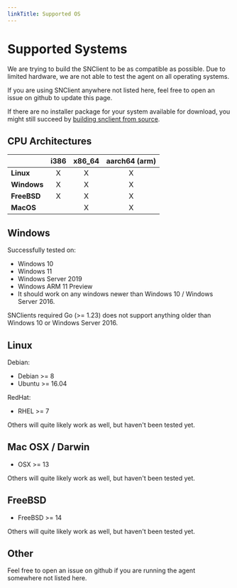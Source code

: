 ```yaml
---
linkTitle: Supported OS
---
```


# Supported Systems

We are trying to build the SNClient to be as compatible as possible. Due to
limited hardware, we are not able to test the agent on all operating systems.

If you are using SNClient anywhere not listed here, feel free to open an issue
on github to update this page.

If there are no installer package for your system available for download, you might still succeed
by [building snclient from source](../build).

## CPU Architectures

|               | i386 | x86_64 | aarch64 (arm) |
|---------------|:----:|:------:|:-------------:|
| **Linux**     |   X  |    X   |   X           |
| **Windows**   |   X  |    X   |   X           |
| **FreeBSD**   |   X  |    X   |   X           |
| **MacOS**     |      |    X   |   X           |

## Windows

Successfully tested on:

- Windows 10
- Windows 11
- Windows Server 2019
- Windows ARM 11 Preview
- It should work on any windows newer than Windows 10 / Windows Server 2016.

SNClients required Go (>= 1.23) does not support anything older than Windows 10 or Windows Server 2016.

## Linux

Debian:

- Debian >= 8
- Ubuntu >= 16.04

RedHat:

- RHEL >= 7

Others will quite likely work as well, but haven't been tested yet.

## Mac OSX / Darwin

- OSX >= 13

Others will quite likely work as well, but haven't been tested yet.

## FreeBSD

- FreeBSD >= 14

Others will quite likely work as well, but haven't been tested yet.

## Other

Feel free to open an issue on github if you are running the agent somewhere not
listed here.
